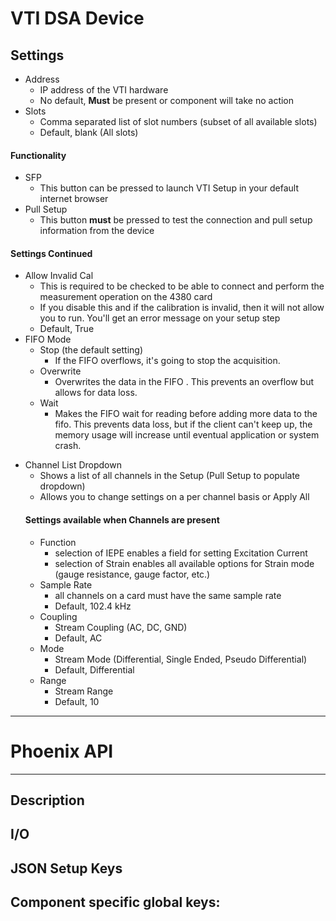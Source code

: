 # VTI DSA Device
## Settings
- Address
  - IP address of the VTI hardware
  - No default, **Must** be present or component will take no action
- Slots
    - Comma separated list of slot numbers (subset of all available slots)
    - Default, blank (All slots)
#### Functionality
- SFP
  - This button can be pressed to launch VTI Setup in your default internet browser
- Pull Setup
  - This button **must** be pressed to test the connection and pull setup information from the device

#### Settings Continued
- Allow Invalid Cal
    - This is required to be checked to be able to connect and perform the measurement operation on the 4380 card
    - If you disable this and if the calibration is invalid, then it will not allow you to run. You'll get an error message on your setup step
    - Default, True
- FIFO Mode
  * Stop (the default setting)
    * If the FIFO overflows, it's going to stop the acquisition.
  * Overwrite
    * Overwrites the data in the FIFO . This prevents an overflow but allows for data loss.
  * Wait
    * Makes the FIFO wait for reading before adding more data to the fifo. This prevents data loss, but if the client can't keep up, the memory usage will increase until eventual application or system crash.
* Channel List Dropdown
  * Shows a list of all channels in the Setup (Pull Setup to populate dropdown)
  * Allows you to change settings on a per channel basis or Apply All
  #### Settings available when Channels are present
    * Function
      * selection of IEPE enables a field for setting Excitation Current
      * selection of Strain enables all available options for Strain mode (gauge resistance, gauge factor, etc.)
    * Sample Rate
      * all channels on a card must have the same sample rate
      * Default, 102.4 kHz
    * Coupling
        - Stream Coupling (AC, DC, GND)
        - Default, AC
    * Mode
        - Stream Mode (Differential, Single Ended, Pseudo Differential)
        - Default, Differential
    * Range
        - Stream Range
        - Default, 10

___
# Phoenix API
___
## Description

## I/O

## JSON Setup Keys

Component specific global keys:
- 